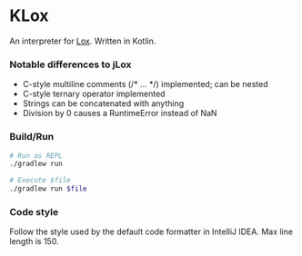 # KLox

An interpreter for [Lox](http://craftinginterpreters.com). Written in
Kotlin.

### Notable differences to jLox

- C-style multiline comments (/* ... */) implemented; can be nested
- C-style ternary operator implemented
- Strings can be concatenated with anything
- Division by 0 causes a RuntimeError instead of NaN

### Build/Run

``` bash
# Run as REPL
./gradlew run

# Execute $file
./gradlew run $file
```

### Code style

Follow the style used by the default code formatter in IntelliJ IDEA.
Max line length is 150.